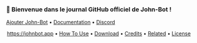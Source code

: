 ### 👋 Bienvenue dans le journal GitHub officiel de John-Bot !
[Ajouter John-Bot](https://add.johnbot.app) • [Documentation](https://help.johnbot.app) • [Discord](https://discord.gg/abePbS7QKY)

<p align="center">
  <a href="Site web">https://johnbot.app</a> •
  <a href="#how-to-use">How To Use</a> •
  <a href="#download">Download</a> •
  <a href="#credits">Credits</a> •
  <a href="#related">Related</a> •
  <a href="#license">License</a>
</p>
